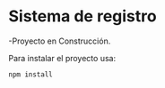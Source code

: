 <h1> Sistema de registro</h1>

-Proyecto en Construcción.

Para instalar el proyecto  usa:

```npm install```
